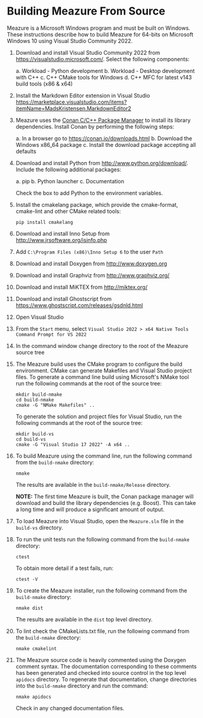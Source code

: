 # Building Meazure From Source

Meazure is a Microsoft Windows program and must be built on Windows. These
instructions describe how to build Meazure for 64-bits on Microsoft Windows
10 using Visual Studio Community 2022.

1. Download and install Visual Studio Community 2022 from <https://visualstudio.microsoft.com/>.
   Select the following components:

   a. Workload - Python development
   b. Workload - Desktop development with C++
   c. C++ CMake tools for Windows
   d. C++ MFC for latest v143 build tools (x86 & x64)

2. Install the Markdown Editor extension in Visual Studio
   <https://marketplace.visualstudio.com/items?itemName=MadsKristensen.MarkdownEditor2>

3. Meazure uses the [Conan C/C++ Package Manager](https://conan.io/) to install its library dependencies. Install
   Conan by performing the following steps:

   a. In a browser go to <https://conan.io/downloads.html>
   b. Download the Windows x86_64 package
   c. Install the download package accepting all defaults

4. Download and install Python from <http://www.python.org/download/>. Include the following additional packages:

   a. pip
   b. Python launcher
   c. Documentation

   Check the box to add Python to the environment variables.

5. Install the cmakelang package, which provide the cmake-format, cmake-lint and other CMake related tools:
   ```
   pip install cmakelang
   ```

6. Download and install Inno Setup from <http://www.jrsoftware.org/isinfo.php>

7. Add `C:\Program Files (x86)\Inno Setup 6` to the user `Path`

8. Download and install Doxygen from <http://www.doxygen.org>

9. Download and install Graphviz from <http://www.graphviz.org/>

10. Download and install MiKTEX from <http://miktex.org/>

11. Download and install Ghostscript from <https://www.ghostscript.com/releases/gsdnld.html>

12. Open Visual Studio

13. From the `Start` menu, select `Visual Studio 2022 > x64 Native Tools Command Prompt for VS 2022`

14. In the command window change directory to the root of the Meazure source tree

15. The Meazure build uses the CMake program to configure the build environment.
    CMake can generate Makefiles and Visual Studio project files. To generate
    a command line build using Microsoft's NMake tool run the following commands at the
    root of the source tree:
    ```
    mkdir build-nmake
    cd build-nmake
    cmake -G "NMake Makefiles" ..
    ```
    To generate the solution and project files for Visual Studio, run the following commands
    at the root of the source tree:
    ```
    mkdir build-vs
    cd build-vs
    cmake -G "Visual Studio 17 2022" -A x64 ..
    ```

16. To build Meazure using the command line, run the following command from the `build-nmake`
    directory:
    ```
    nmake
    ```
    The results are available in the `build-nmake/Release` directory.

    **NOTE:** The first time Meazure is built, the Conan package manager will download and build the library
    dependencies (e.g. Boost). This can take a long time and will produce a significant amount of output.

17. To load Meazure into Visual Studio, open the `Meazure.sln` file
    in the `build-vs` directory.

18. To run the unit tests run the following command from the `build-nmake` directory:
    ```
    ctest
    ```
    To obtain more detail if a test fails, run:
    ```
    ctest -V
    ```

19. To create the Meazure installer, run the following command from the `build-nmake` directory:
    ```
    nmake dist
    ```

    The results are available in the `dist` top level directory.

20. To lint check the CMakeLists.txt file, run the following command from the `build-nmake` directory:
    ```
    nmake cmakelint
    ```

21. The Meazure source code is heavily commented using the Doxygen comment
    syntax. The documentation corresponding to these comments has been
    generated and checked into source control in the top level `apidocs` directory. To
    regenerate that documentation, change directories into the `build-nmake`
    directory and run the command:
    ```
    nmake apidocs
    ```

    Check in any changed documentation files.
  
